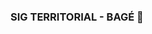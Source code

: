 ### SIG TERRITORIAL - BAGÉ 👋

<!--
**GeoDataBase/GeoDataBase** is a ✨ _special_ ✨ repository because its `README.md` (this file) appears on your GitHub profile.

Este material é destinado para fins de consulta, contendo informações georeferenciadas da área urbana e rural da cidade de Bagé.
 
-->
